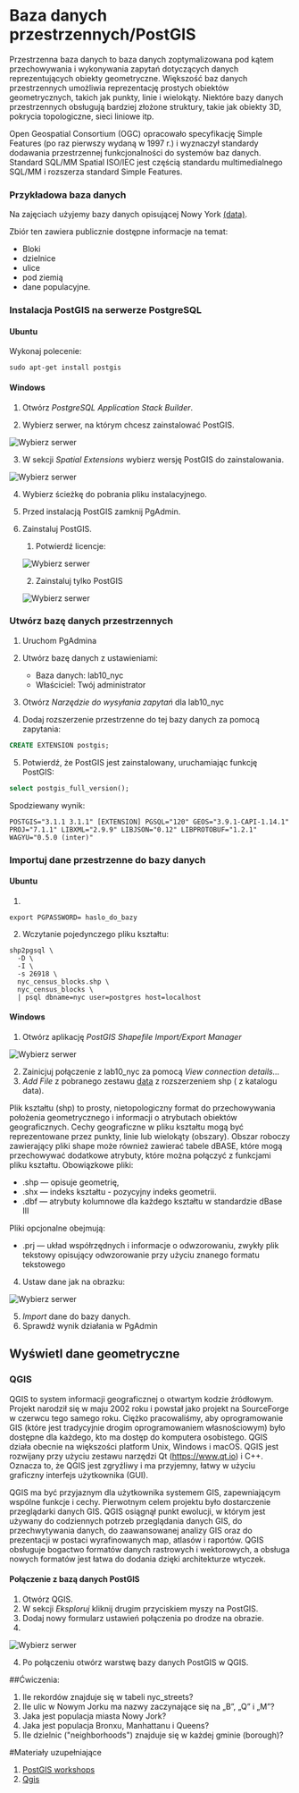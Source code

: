 # Baza danych przestrzennych/PostGIS

Przestrzenna baza danych to baza danych zoptymalizowana pod kątem przechowywania i wykonywania zapytań dotyczących danych reprezentujących obiekty geometryczne. Większość baz danych przestrzennych umożliwia reprezentację prostych obiektów geometrycznych, takich jak punkty, linie i wielokąty. Niektóre bazy danych przestrzennych obsługują bardziej złożone struktury, takie jak obiekty 3D, pokrycia topologiczne, sieci liniowe itp.

Open Geospatial Consortium (OGC) opracowało specyfikację Simple Features (po raz pierwszy wydaną w 1997 r.) i wyznaczył standardy dodawania przestrzennej funkcjonalności do systemów baz danych. Standard SQL/MM Spatial ISO/IEC jest częścią standardu multimedialnego SQL/MM i rozszerza standard Simple Features.

### Przykładowa baza danych
Na zajęciach użyjemy bazy danych opisującej Nowy York [(data)](http://s3.cleverelephant.ca/postgis-workshop-2018.zip).

Zbiór ten zawiera publicznie dostępne informacje na temat:
- Bloki
- dzielnice
- ulice
- pod ziemią
- dane populacyjne.

### Instalacja PostGIS na serwerze PostgreSQL

#### Ubuntu
Wykonaj polecenie:

```
sudo apt-get install postgis
```

#### Windows
1. Otwórz *PostgreSQL Application Stack Builder*.

2. Wybierz serwer, na którym chcesz zainstalować PostGIS.

![Wybierz serwer](./img/instal_1.PNG)

3. W sekcji *Spatial Extensions* wybierz wersję PostGIS do zainstalowania.

![Wybierz serwer](./img/instal_3.PNG)

4. Wybierz ścieżkę do pobrania pliku instalacyjnego.

5. Przed instalacją PostGIS zamknij PgAdmin.

6. Zainstaluj PostGIS.
	1. Potwierdź licencje:

	![Wybierz serwer](./img/instal_6.PNG)

	2. Zainstaluj tylko PostGIS

	![Wybierz serwer](./img/instal_7.PNG)
	
	
### Utwórz bazę danych przestrzennych

1. Uruchom PgAdmina

2. Utwórz bazę danych z ustawieniami:
	- Baza danych: lab10_nyc
	- Właściciel: Twój administrator

3. Otwórz *Narzędzie do wysyłania zapytań* dla lab10_nyc

4. Dodaj rozszerzenie przestrzenne do tej bazy danych za pomocą zapytania:
``` sql
CREATE EXTENSION postgis;

```
5. Potwierdź, że PostGIS jest zainstalowany, uruchamiając funkcję PostGIS:

``` sql
select postgis_full_version();
```

Spodziewany wynik:
```
POSTGIS="3.1.1 3.1.1" [EXTENSION] PGSQL="120" GEOS="3.9.1-CAPI-1.14.1" PROJ="7.1.1" LIBXML="2.9.9" LIBJSON="0.12" LIBPROTOBUF="1.2.1" WAGYU="0.5.0 (inter)"
```

### Importuj dane przestrzenne do bazy danych

#### Ubuntu
1. 
```
export PGPASSWORD= haslo_do_bazy
```

2. Wczytanie pojedynczego pliku kształtu:
```
shp2pgsql \
  -D \
  -I \
  -s 26918 \
  nyc_census_blocks.shp \
  nyc_census_blocks \
  | psql dbname=nyc user=postgres host=localhost
```

#### Windows
1. Otwórz aplikację *PostGIS Shapefile Import/Export Manager*

![Wybierz serwer](./img/import_1.PNG)

2. Zainicjuj połączenie z lab10_nyc za pomocą *View connection details...*
3. *Add File* z pobranego zestawu  [data](http://s3.cleverelephant.ca/postgis-workshop-2018.zip) z rozszerzeniem shp ( z katalogu data).

Plik kształtu (shp) to prosty, nietopologiczny format do przechowywania położenia geometrycznego i informacji o atrybutach obiektów geograficznych. Cechy geograficzne w pliku kształtu mogą być reprezentowane przez punkty, linie lub wielokąty (obszary). Obszar roboczy zawierający pliki shape może również zawierać tabele dBASE, które mogą przechowywać dodatkowe atrybuty, które można połączyć z funkcjami pliku kształtu.
Obowiązkowe pliki:

- .shp — opisuje geometrię,
- .shx — indeks kształtu - pozycyjny indeks geometrii.
- .dbf — atrybuty kolumnowe dla każdego kształtu w standardzie dBase III

Pliki opcjonalne obejmują:

- .prj — układ współrzędnych i informacje o odwzorowaniu, zwykły plik tekstowy opisujący odwzorowanie przy użyciu znanego formatu tekstowego

4. Ustaw dane jak na obrazku:

![Wybierz serwer](./img/import_2.PNG)

5. *Import* dane do bazy danych.
6. Sprawdź wynik działania w PgAdmin


## Wyświetl dane geometryczne

### QGIS

QGIS to system informacji geograficznej o otwartym kodzie źródłowym. Projekt narodził się w maju 2002 roku i powstał jako projekt na SourceForge w czerwcu tego samego roku. Ciężko pracowaliśmy, aby oprogramowanie GIS (które jest tradycyjnie drogim oprogramowaniem własnościowym) było dostępne dla każdego, kto ma dostęp do komputera osobistego. QGIS działa obecnie na większości platform Unix, Windows i macOS. QGIS jest rozwijany przy użyciu zestawu narzędzi Qt (https://www.qt.io) i C++. Oznacza to, że QGIS jest zgryźliwy i ma przyjemny, łatwy w użyciu graficzny interfejs użytkownika (GUI).

QGIS ma być przyjaznym dla użytkownika systemem GIS, zapewniającym wspólne funkcje i cechy. Pierwotnym celem projektu było dostarczenie przeglądarki danych GIS. QGIS osiągnął punkt ewolucji, w którym jest używany do codziennych potrzeb przeglądania danych GIS, do przechwytywania danych, do zaawansowanej analizy GIS oraz do prezentacji w postaci wyrafinowanych map, atlasów i raportów. QGIS obsługuje bogactwo formatów danych rastrowych i wektorowych, a obsługa nowych formatów jest łatwa do dodania dzięki architekturze wtyczek.

#### Połączenie z bazą danych PostGIS

1. Otwórz QGIS.
2. W sekcji *Eksploruj* kliknij drugim przyciskiem myszy na PostGIS.
3. Dodaj nowy formularz ustawień połączenia po drodze na obrazie.
4.
![Wybierz serwer](./img/qgis.PNG)

4. Po połączeniu otwórz warstwę bazy danych PostGIS w QGIS.


##Ćwiczenia:

1. Ile rekordów znajduje się w tabeli nyc_streets?
2. Ile ulic w Nowym Jorku ma nazwy zaczynające się na „B”, „Q” i „M”?
3. Jaka jest populacja miasta Nowy Jork?
4. Jaka jest populacja Bronxu, Manhattanu i Queens?
5. Ile dzielnic ("neighborhoods") znajduje się w każdej gminie (borough)?

#Materiały uzupełniające
1. [PostGIS workshops](https://postgis.net/workshops/postgis-intro/index.html)
2. [Qgis](https://qgis.org/pl/site/)